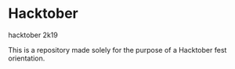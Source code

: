 # Hacktober
hacktober 2k19

This  is a repository made solely for the purpose of a Hacktober fest orientation.
